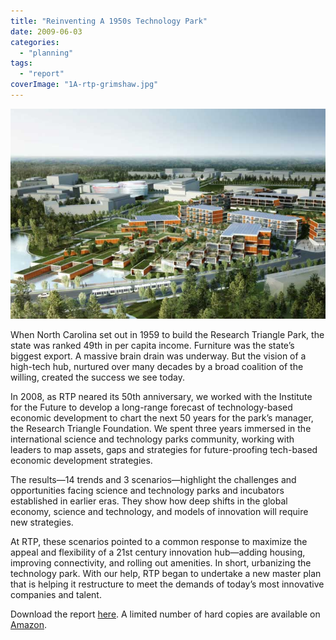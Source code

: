 ```yaml
---
title: "Reinventing A 1950s Technology Park"
date: 2009-06-03
categories: 
  - "planning"
tags: 
  - "report"
coverImage: "1A-rtp-grimshaw.jpg"
---
```


![](images/1A-rtp-grimshaw.jpg)

When North Carolina set out in 1959 to build the Research Triangle Park, the state was ranked 49th in per capita income. Furniture was the state’s biggest export. A massive brain drain was underway. But the vision of a high-tech hub, nurtured over many decades by a broad coalition of the willing, created the success we see today.

In 2008, as RTP neared its 50th anniversary, we worked with the Institute for the Future to develop a long-range forecast of technology-based economic development to chart the next 50 years for the park’s manager, the Research Triangle Foundation. We spent three years immersed in the international science and technology parks community, working with leaders to map assets, gaps and strategies for future-proofing tech-based economic development strategies.

The results—14 trends and 3 scenarios—highlight the challenges and opportunities facing science and technology parks and incubators established in earlier eras. They show how deep shifts in the global economy, science and technology, and models of innovation will require new strategies.

At RTP, these scenarios pointed to a common response to maximize the appeal and flexibility of a 21st century innovation hub—adding housing, improving connectivity, and rolling out amenities. In short, urbanizing the technology park. With our help, RTP began to undertake a new master plan that is helping it restructure to meet the demands of today’s most innovative companies and talent.

Download the report [here](https://www.starcitygroup.us/wp-content/uploads/2020/08/1B-SR-1236-Future-Knowledge-Ecosystems.pdf). A limited number of hard copies are available on [Amazon](https://www.amazon.com/Future-Knowledge-Ecosystems-Anthony-Townsend/dp/B009AKLB86).
